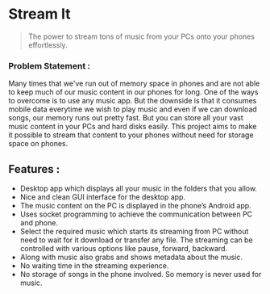 # Stream It

> The power to stream tons of music from your PCs onto your phones effortlessly.


### Problem Statement : 

Many times that we've run out of memory space in phones and are not able to keep much of our music content in our phones for long. One of the ways to overcome is to use any music app. But the downside is that it consumes mobile data everytime we wish to play music and even if we can download songs, our memory runs out pretty fast. But you can store all your vast music content in your PCs and hard disks easily. This project aims to make it possible to stream that content to your phones without need for storage space on phones. 



## Features : 

+ Desktop app which displays all your music in the folders that you allow. 
+ Nice and clean GUI interface for the desktop app.
+ The music content on the PC is displayed in the phone’s Android app. 
+ Uses socket programming to achieve the communication between PC and phone. 
+ Select the required music which starts its streaming from PC without need to wait for it download or transfer any file. 
The streaming can be controlled with various options like pause, forward, backward.
+ Along with music also grabs and shows metadata about the music. 
+ No waiting time in the streaming experience. 
+ No storage of songs in the phone involved. So memory is never used for music. 
